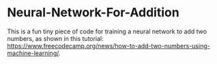 # Neural-Network-For-Addition

This is a fun tiny piece of code for training a neural network to add two numbers, as shown in this tutorial: https://www.freecodecamp.org/news/how-to-add-two-numbers-using-machine-learning/. 
